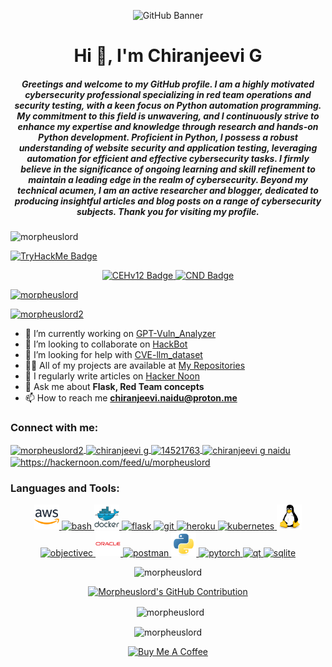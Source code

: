 <p align="center">
  <img src="https://github.com/morpheuslord/morpheuslord/blob/main/assets/banner.gif" alt="GitHub Banner" width="800" />
</p>

<h1 align="center">Hi 👋, I'm Chiranjeevi G</h1>
<h5 align="center">
  Greetings and welcome to my GitHub profile. I am a highly motivated cybersecurity professional specializing in red team operations and security testing, with a keen focus on Python automation programming. My commitment to this field is unwavering, and I continuously strive to enhance my expertise and knowledge through research and hands-on Python development. Proficient in Python, I possess a robust understanding of website security and application testing, leveraging automation for efficient and effective cybersecurity tasks. I firmly believe in the significance of ongoing learning and skill refinement to maintain a leading edge in the realm of cybersecurity. Beyond my technical acumen, I am an active researcher and blogger, dedicated to producing insightful articles and blog posts on a range of cybersecurity subjects. Thank you for visiting my profile.
</h5>

<p align="left">
  <img src="https://komarev.com/ghpvc/?username=morpheuslord&label=Profile%20views&color=0e75b6&style=flat" alt="morpheuslord" />
</p>

[![TryHackMe Badge](https://tryhackme-badges.s3.amazonaws.com/morpheuslord.png)](https://tryhackme.com/p/morpheuslord)
<p align="center">
  <a href="https://www.eccouncil.org/">
    <img src="https://github.com/morpheuslord/morpheuslord/assets/70637311/c51a4e6f-71bb-4c6a-a558-1cff9d35a1fb" alt="CEHv12 Badge" width="100" height="100">
  </a>
  <a href="https://www.eccouncil.org/">
    <img src="https://github.com/morpheuslord/morpheuslord/assets/70637311/a6585de1-8495-45c7-b8a7-0589e81eb2d6" alt="CND Badge" width="100" height="100">
  </a>
</p>

<p align="left">
  <a href="https://github.com/ryo-ma/github-profile-trophy">
    <img src="https://github-profile-trophy.vercel.app/?username=morpheuslord" alt="morpheuslord" />
  </a>
</p>

<p align="left">
  <a href="https://twitter.com/morpheuslord2" target="blank">
    <img src="https://img.shields.io/twitter/follow/morpheuslord2?logo=twitter&style=for-the-badge" alt="morpheuslord2" />
  </a>
</p>

- 🔭 I’m currently working on [GPT-Vuln_Analyzer](https://github.com/morpheuslord/GPT_Vuln-analyzer)
- 👯 I’m looking to collaborate on [HackBot](https://github.com/morpheuslord/HackBot)
- 🤝 I’m looking for help with [CVE-llm_dataset](https://github.com/morpheuslord/CVE-llm_dataset)
- 👨‍💻 All of my projects are available at [My Repositories](https://github.com/morpheuslord?tab=repositories)
- 📝 I regularly write articles on [Hacker Noon](https://hackernoon.com/u/morpheuslord)
- 💬 Ask me about **Flask, Red Team concepts**
- 📫 How to reach me **chiranjeevi.naidu@proton.me**



### Connect with me:
<p align="left">
  <a href="https://twitter.com/morpheuslord2" target="blank">
    <img align="center" src="https://raw.githubusercontent.com/rahuldkjain/github-profile-readme-generator/master/src/images/icons/Social/twitter.svg" alt="morpheuslord2" height="30" width="40" />
  </a>
  <a href="https://linkedin.com/in/chiranjeevi g" target="blank">
    <img align="center" src="https://raw.githubusercontent.com/rahuldkjain/github-profile-readme-generator/master/src/images/icons/Social/linked-in-alt.svg" alt="chiranjeevi g" height="30" width="40" />
  </a>
  <a href="https://stackoverflow.com/users/14521763" target="blank">
    <img align="center" src="https://raw.githubusercontent.com/rahuldkjain/github-profile-readme-generator/master/src/images/icons/Social/stack-overflow.svg" alt="14521763" height="30" width="40" />
  </a>
  <a href="https://kaggle.com/chiranjeevi g naidu" target="blank">
    <img align="center" src="https://raw.githubusercontent.com/rahuldkjain/github-profile-readme-generator/master/src/images/icons/Social/kaggle.svg" alt="chiranjeevi g naidu" height="30" width="40" />
  </a>
  <a href="https://hackernoon.com/feed/u/morpheuslord" target="blank">
    <img align="center" src="https://raw.githubusercontent.com/rahuldkjain/github-profile-readme-generator/master/src/images/icons/Social/rss.svg" alt="https://hackernoon.com/feed/u/morpheuslord" height="30" width="40" />
  </a>
</p>

### Languages and Tools:
<p align="center">
  <a href="https://aws.amazon.com" target="_blank" rel="noreferrer">
    <img src="https://raw.githubusercontent.com/devicons/devicon/master/icons/amazonwebservices/amazonwebservices-original-wordmark.svg" alt="aws" width="40" height="40" />
  </a>
  <a href="https://www.gnu.org/software/bash/" target="_blank" rel="noreferrer">
    <img src="https://www.vectorlogo.zone/logos/gnu_bash/gnu_bash-icon.svg" alt="bash" width="40" height="40" />
  </a>
  <a href="https://www.docker.com/" target="_blank" rel="noreferrer">
    <img src="https://raw.githubusercontent.com/devicons/devicon/master/icons/docker/docker-original-wordmark.svg" alt="docker" width="40" height="40" />
  </a>
  <a href="https://flask.palletsprojects.com/" target="_blank" rel="noreferrer">
    <img src="https://www.vectorlogo.zone/logos/pocoo_flask/pocoo_flask-icon.svg" alt="flask" width="40" height="40" />
  </a>
  <a href="https://git-scm.com/" target="_blank" rel="noreferrer">
    <img src="https://www.vectorlogo.zone/logos/git-scm/git-scm-icon.svg" alt="git" width="40" height="40" />
  </a>
  <a href="https://heroku.com" target="_blank" rel="noreferrer">
    <img src="https://www.vectorlogo.zone/logos/heroku/heroku-icon.svg" alt="heroku" width="40" height="40" />
  </a>
  <a href="https://kubernetes.io" target="_blank" rel="noreferrer">
    <img src="https://www.vectorlogo.zone/logos/kubernetes/kubernetes-icon.svg" alt="kubernetes" width="40" height="40" />
  </a>
  <a href="https://www.linux.org/" target="_blank" rel="noreferrer">
    <img src="https://raw.githubusercontent.com/devicons/devicon/master/icons/linux/linux-original.svg" alt="linux" width="40" height="40" />
  </a>
  <a href="https://developer.apple.com/library/archive/documentation/Cocoa/Conceptual/ProgrammingWithObjectiveC/Introduction/Introduction.html" target="_blank" rel="noreferrer">
    <img src="https://www.vectorlogo.zone/logos/apple_objectivec/apple_objectivec-icon.svg" alt="objectivec" width="40" height="40" />
  </a>
  <a href="https://www.oracle.com/" target="_blank" rel="noreferrer">
    <img src="https://raw.githubusercontent.com/devicons/devicon/master/icons/oracle/oracle-original.svg" alt="oracle" width="40" height="40" />
  </a>
  <a href="https://postman.com" target="_blank" rel="noreferrer">
    <img src="https://www.vectorlogo.zone/logos/getpostman/getpostman-icon.svg" alt="postman" width="40" height="40" />
  </a>
  <a href="https://www.python.org" target="_blank" rel="noreferrer">
    <img src="https://raw.githubusercontent.com/devicons/devicon/master/icons/python/python-original.svg" alt="python" width="40" height="40" />
  </a>
  <a href="https://pytorch.org/" target="_blank" rel="noreferrer">
    <img src="https://www.vectorlogo.zone/logos/pytorch/pytorch-icon.svg" alt="pytorch" width="40" height="40" />
  </a>
  <a href="https://www.qt.io/" target="_blank" rel="noreferrer">
    <img src="https://upload.wikimedia.org/wikipedia/commons/0/0b/Qt_logo_2016.svg" alt="qt" width="40" height="40" />
  </a>
  <a href="https://www.sqlite.org/" target="_blank" rel="noreferrer">
    <img src="https://www.vectorlogo.zone/logos/sqlite/sqlite-icon.svg" alt="sqlite" width="40" height="40" />
  </a>
</p>

<p align="center">
  <img src="https://github-readme-stats.vercel.app/api/top-langs?username=morpheuslord&show_icons=true&locale=en&layout=compact" alt="morpheuslord" />
</p>
<p align="center">
  <a href="https://github.com/morpheuslord">
    <img src="https://github-profile-summary-cards.vercel.app/api/cards/profile-details?username=morpheuslord&theme=radical" alt="Morpheuslord's GitHub Contribution"/>
  </a>
</p>
<p  align="center">&nbsp;
  <img align="center" src="https://github-readme-stats.vercel.app/api?username=morpheuslord&show_icons=true&locale=en" alt="morpheuslord" />
</p>

<p align="center">
  <img align="center" src="https://github-readme-streak-stats.herokuapp.com/?user=morpheuslord&" alt="morpheuslord" />
</p>

<p align="center">
  <a href="https://www.buymeacoffee.com/Morpheuslord">
    <img src="https://www.buymeacoffee.com/assets/img/custom_images/orange_img.png" alt="Buy Me A Coffee" />
  </a>
</p>
